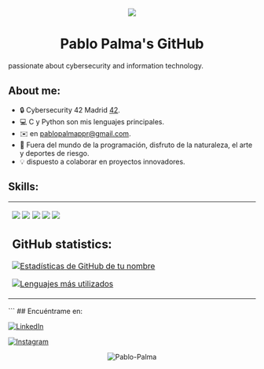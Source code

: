 
<h1 align="center">
    <a href="https://git.io/typing-svg">
        <img src="https://readme-typing-svg.herokuapp.com?lines=WELCOME+to&center=true&size=30">
    </a>
</h1>
<h1 align="center">
    Pablo Palma's GitHub
</h1>


passionate about cybersecurity and information technology.


## About me:
- 🔒 Cybersecurity 42 Madrid [42](https://www.42.fr/en/).
- 💻 C y Python son mis lenguajes principales.
- ✉️ en [pablopalmappr@gmail.com](mailto:pablopalmappr@gmail.com).
- 🌿 Fuera del mundo de la programación, disfruto de la naturaleza, el arte y deportes de riesgo.
- 💡 dispuesto a colaborar en proyectos innovadores.

## Skills:
<table width="100%"> 
  <tr>
  <td width="50%">
<p align="left">
  <img src="https://img.shields.io/badge/C-%2300599C.svg?&style=for-the-badge&logo=c&logoColor=white"/>
  <img src="https://img.shields.io/badge/C++-%2300599C.svg?&style=for-the-badge&logo=c%2B%2B&logoColor=white"/>
  <img src="https://img.shields.io/badge/Python-%233776AB.svg?&style=for-the-badge&logo=python&logoColor=white"/>
  <img src="https://img.shields.io/badge/Git-%23F05033.svg?&style=for-the-badge&logo=git&logoColor=white"/>
  <img src="https://img.shields.io/badge/Linux-%23FCC624.svg?&style=for-the-badge&logo=linux&logoColor=black"/>
</p>

## GitHub statistics:

[![Estadísticas de GitHub de tu nombre](https://github-readme-stats.vercel.app/api?username=Pablo-Palma&theme=tokyonight&show_icons=true)](https://github.com/Pablo-Palma)

[![Lenguajes más utilizados](https://github-readme-stats.vercel.app/api/top-langs/?username=Pablo-Palma&theme=tokyonight)](https://github.com/Pablo-Palma)

</p>
  </td>
  </tr>
</table>
```
## Encuéntrame en:

[![LinkedIn](https://img.shields.io/badge/LinkedIn-%230077B5.svg?&style=for-the-badge&logo=linkedin&logoColor=white)](https://www.linkedin.com/in/Pablo-Palma/)

[![Instagram](https://img.shields.io/badge/Instagram-%23E4405F.svg?&style=for-the-badge&logo=instagram&logoColor=white)](https://www.instagram.com/pablopalmappr)

<p align="center"> 
    <img src="https://komarev.com/ghpvc/?username=Pablo-Palma&label=Profile%20views&color=8F00FF&style=for-the-badge" alt="Pablo-Palma" /> 
</p>

